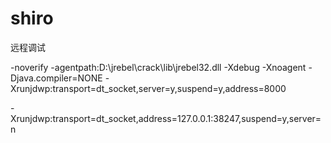 # shiro

远程调试

-noverify
-agentpath:D:\jrebel\crack\lib\jrebel32.dll
-Xdebug -Xnoagent -Djava.compiler=NONE -Xrunjdwp:transport=dt_socket,server=y,suspend=y,address=8000



-Xrunjdwp:transport=dt_socket,address=127.0.0.1:38247,suspend=y,server=n

